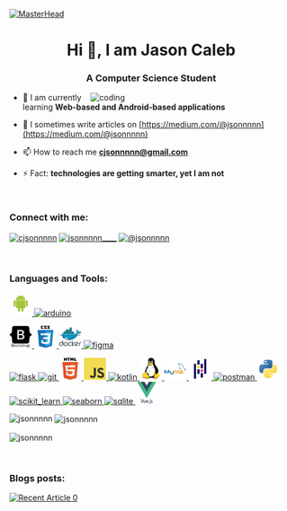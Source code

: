 [![MasterHead](https://i.pinimg.com/originals/0f/25/e4/0f25e4668c1c7740b5ed41835339d67f.gif)](https://www.linkedin.com/in/cjsonnnnn/)
<h1 align="center">Hi 👋, I am Jason Caleb</h1>
<h3 align="center">A Computer Science Student</h3>

<!-- <img align="right" alt="coding" width="486" src="https://qph.cf2.quoracdn.net/main-qimg-b461c057dc88b51fc521235833b1c6a9"> -->
<img align="right" alt="coding" width="360" src="https://i.imgur.com/HyIEBVR.gif">

<!-- <p align="left"> <img src="https://komarev.com/ghpvc/?username=jsonnnnn&label=profile%20views&color=4ac814&style=flat" alt="jsonnnnn" /> </p> -->
- 🌱 I am currently learning **Web-based and Android-based applications**

- 📝 I sometimes write articles on [https://medium.com/@jsonnnnn](https://medium.com/@jsonnnnn)

- 📫 How to reach me **cjsonnnnn@gmail.com**

- ⚡ Fact: **technologies are getting smarter, yet I am not**


<br>


<h3 align="left">Connect with me:</h3>
<p align="left">
<a href="https://linkedin.com/in/cjsonnnnn" target="blank"><img align="center" src="https://raw.githubusercontent.com/rahuldkjain/github-profile-readme-generator/master/src/images/icons/Social/linked-in-alt.svg" alt="cjsonnnnn" height="30" width="40" /></a>
<a href="https://instagram.com/jsonnnnn____" target="blank"><img align="center" src="https://raw.githubusercontent.com/rahuldkjain/github-profile-readme-generator/master/src/images/icons/Social/instagram.svg" alt="jsonnnnn____" height="30" width="40" /></a>
<a href="https://medium.com/@jsonnnnn" target="blank"><img align="center" src="https://raw.githubusercontent.com/rahuldkjain/github-profile-readme-generator/master/src/images/icons/Social/medium.svg" alt="@jsonnnnn" height="30" width="40" /></a>
</p>


<br>


<h3 align="left">Languages and Tools:</h3>
<p align="left"> 
<!-- 1st L&T -->
<a href="https://developer.android.com" target="_blank" rel="noreferrer"> <img src="https://raw.githubusercontent.com/devicons/devicon/master/icons/android/android-original-wordmark.svg" alt="android" width="40" height="40"/> </a> <a href="https://www.arduino.cc/" target="_blank" rel="noreferrer"> <img src="https://cdn.worldvectorlogo.com/logos/arduino-1.svg" alt="arduino" width="40" height="40"/> </a> 

<!--  2nd L&T  -->
<a href="https://getbootstrap.com" target="_blank" rel="noreferrer"> <img src="https://raw.githubusercontent.com/devicons/devicon/master/icons/bootstrap/bootstrap-plain-wordmark.svg" alt="bootstrap" width="40" height="40"/> </a> <a href="https://www.w3schools.com/css/" target="_blank" rel="noreferrer"> <img src="https://raw.githubusercontent.com/devicons/devicon/master/icons/css3/css3-original-wordmark.svg" alt="css3" width="40" height="40"/> </a> <a href="https://www.docker.com/" target="_blank" rel="noreferrer"> <img src="https://raw.githubusercontent.com/devicons/devicon/master/icons/docker/docker-original-wordmark.svg" alt="docker" width="40" height="40"/> </a> <a href="https://www.figma.com/" target="_blank" rel="noreferrer"> <img src="https://www.vectorlogo.zone/logos/figma/figma-icon.svg" alt="figma" width="40" height="40"/> </a> 

<!-- 3rd L&T -->
<a href="https://flask.palletsprojects.com/" target="_blank" rel="noreferrer"> <img src="https://www.vectorlogo.zone/logos/pocoo_flask/pocoo_flask-icon.svg" alt="flask" width="40" height="40"/> </a> <a href="https://git-scm.com/" target="_blank" rel="noreferrer"> <img src="https://www.vectorlogo.zone/logos/git-scm/git-scm-icon.svg" alt="git" width="40" height="40"/> </a> <a href="https://www.w3.org/html/" target="_blank" rel="noreferrer"> <img src="https://raw.githubusercontent.com/devicons/devicon/master/icons/html5/html5-original-wordmark.svg" alt="html5" width="40" height="40"/> </a> <a href="https://developer.mozilla.org/en-US/docs/Web/JavaScript" target="_blank" rel="noreferrer"> <img src="https://raw.githubusercontent.com/devicons/devicon/master/icons/javascript/javascript-original.svg" alt="javascript" width="40" height="40"/> </a> <a href="https://kotlinlang.org" target="_blank" rel="noreferrer"> <img src="https://www.vectorlogo.zone/logos/kotlinlang/kotlinlang-icon.svg" alt="kotlin" width="40" height="40"/> </a> <a href="https://www.linux.org/" target="_blank" rel="noreferrer"> <img src="https://raw.githubusercontent.com/devicons/devicon/master/icons/linux/linux-original.svg" alt="linux" width="40" height="40"/> </a> <a href="https://www.mysql.com/" target="_blank" rel="noreferrer"> <img src="https://raw.githubusercontent.com/devicons/devicon/master/icons/mysql/mysql-original-wordmark.svg" alt="mysql" width="40" height="40"/> </a> <a href="https://pandas.pydata.org/" target="_blank" rel="noreferrer"> <img src="https://raw.githubusercontent.com/devicons/devicon/2ae2a900d2f041da66e950e4d48052658d850630/icons/pandas/pandas-original.svg" alt="pandas" width="40" height="40"/> </a> <a href="https://postman.com" target="_blank" rel="noreferrer"> <img src="https://www.vectorlogo.zone/logos/getpostman/getpostman-icon.svg" alt="postman" width="40" height="40"/> </a> <a href="https://www.python.org" target="_blank" rel="noreferrer"> <img src="https://raw.githubusercontent.com/devicons/devicon/master/icons/python/python-original.svg" alt="python" width="40" height="40"/> </a> <a href="https://scikit-learn.org/" target="_blank" rel="noreferrer"> <img src="https://upload.wikimedia.org/wikipedia/commons/0/05/Scikit_learn_logo_small.svg" alt="scikit_learn" width="40" height="40"/> </a> <a href="https://seaborn.pydata.org/" target="_blank" rel="noreferrer"> <img src="https://seaborn.pydata.org/_images/logo-mark-lightbg.svg" alt="seaborn" width="40" height="40"/> </a> <a href="https://www.sqlite.org/" target="_blank" rel="noreferrer"> <img src="https://www.vectorlogo.zone/logos/sqlite/sqlite-icon.svg" alt="sqlite" width="40" height="40"/> </a> <a href="https://vuejs.org/" target="_blank" rel="noreferrer"> <img src="https://raw.githubusercontent.com/devicons/devicon/master/icons/vuejs/vuejs-original-wordmark.svg" alt="vuejs" width="40" height="40"/> </a> </p>


<p><img align="left" src="https://github-readme-stats.vercel.app/api/top-langs?username=jsonnnnn&show_icons=true&theme=tokyonight&hide_border=true&cache_seconds=1800&locale=en&layout=compact" alt="jsonnnnn" /></p>

<p>&nbsp;<img align="center" src="https://github-readme-stats.vercel.app/api?username=jsonnnnn&show_icons=true&theme=tokyonight&hide_border=true&cache_seconds=1800&locale=en" alt="jsonnnnn" /></p>

<p><img align="center" src="https://github-readme-streak-stats.herokuapp.com/?user=jsonnnnn&theme=dark" alt="jsonnnnn" /></p>


<br>


### Blogs posts:
<a target="_blank" href="https://github-readme-medium-recent-article.vercel.app/medium/@jsonnnnn/0">
    <img src="https://github-readme-medium-recent-article.vercel.app/medium/@jsonnnnn/0" alt="Recent Article 0">
</a>
